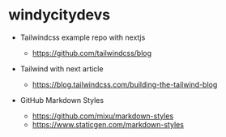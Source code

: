 # windycitydevs

- Tailwindcss example repo with nextjs
    - https://github.com/tailwindcss/blog
- Tailwind with next article 
    - https://blog.tailwindcss.com/building-the-tailwind-blog

- GitHub Markdown Styles
    - https://github.com/mixu/markdown-styles
    - https://www.staticgen.com/markdown-styles